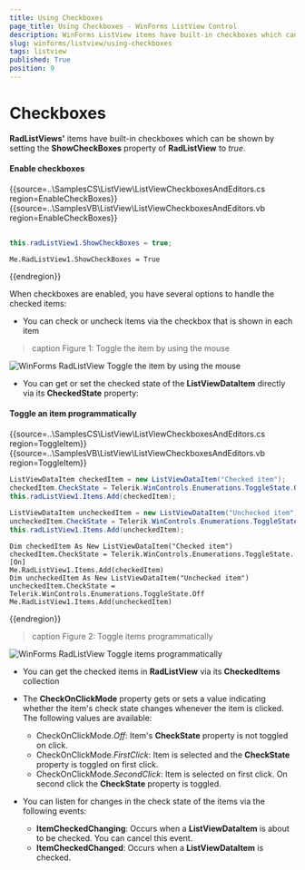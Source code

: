 ```yaml
---
title: Using Checkboxes
page_title: Using Checkboxes - WinForms ListView Control
description: WinForms ListView items have built-in checkboxes which can be shown by setting the ShowCheckBoxes property to true.
slug: winforms/listview/using-checkboxes
tags: listview
published: True
position: 9 
---
```


# Checkboxes

**RadListViews'** items have built-in checkboxes which can be shown by setting the __ShowCheckBoxes__ property of **RadListView** to *true*.

#### Enable checkboxes

{{source=..\SamplesCS\ListView\ListViewCheckboxesAndEditors.cs region=EnableCheckBoxes}} 
{{source=..\SamplesVB\ListView\ListViewCheckboxesAndEditors.vb region=EnableCheckBoxes}} 

````C#
            
this.radListView1.ShowCheckBoxes = true;

````
````VB.NET
Me.RadListView1.ShowCheckBoxes = True

````

{{endregion}} 

When checkboxes are enabled, you have several options to handle the checked items:

* You can check or uncheck items via the checkbox that is shown in each item

>caption Figure 1: Toggle the item by using the mouse

![WinForms RadListView Toggle the item by using the mouse](images/listview-using-checkboxes001.gif)

* You can get or set the checked state of the __ListViewDataItem__ directly via its __CheckedState__ property:

#### Toggle an item programmatically

{{source=..\SamplesCS\ListView\ListViewCheckboxesAndEditors.cs region=ToggleItem}} 
{{source=..\SamplesVB\ListView\ListViewCheckboxesAndEditors.vb region=ToggleItem}} 

````C#
ListViewDataItem checkedItem = new ListViewDataItem("Checked item");
checkedItem.CheckState = Telerik.WinControls.Enumerations.ToggleState.On;
this.radListView1.Items.Add(checkedItem);
            
ListViewDataItem uncheckedItem = new ListViewDataItem("Unchecked item");
uncheckedItem.CheckState = Telerik.WinControls.Enumerations.ToggleState.Off;
this.radListView1.Items.Add(uncheckedItem);

````
````VB.NET
Dim checkedItem As New ListViewDataItem("Checked item")
checkedItem.CheckState = Telerik.WinControls.Enumerations.ToggleState.[On]
Me.RadListView1.Items.Add(checkedItem)
Dim uncheckedItem As New ListViewDataItem("Unchecked item")
uncheckedItem.CheckState = Telerik.WinControls.Enumerations.ToggleState.Off
Me.RadListView1.Items.Add(uncheckedItem)

````

{{endregion}} 

>caption Figure 2: Toggle items programmatically

![WinForms RadListView Toggle items programmatically](images/listview-using-checkboxes002.png)

* You can get the checked items in **RadListView** via its __CheckedItems__ collection

* The **CheckOnClickMode** property gets or sets a value indicating whether the item's check state changes whenever the item is clicked. The following values are available:

	* CheckOnClickMode.*Off*: Item's **CheckState** property is not toggled on click.
	* CheckOnClickMode.*FirstClick*: Item is selected and the **CheckState** property is toggled on first click.
	* CheckOnClickMode.*SecondClick*: Item is selected on first click. On second click the **CheckState** property is toggled.    

* You can listen for changes in the check state of the items via the following events:
	*  __ItemCheckedChanging__: Occurs when a **ListViewDataItem** is about to be checked. You can cancel this event.
	*  __ItemCheckedChanged__: Occurs when a **ListViewDataItem** is checked.

 
